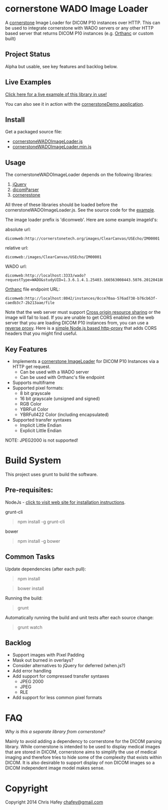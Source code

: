 cornerstone WADO Image Loader
=============================

A [cornerstone](https://github.com/chafey/cornerstone) Image Loader for DICOM P10 instances over
HTTP.  This can be used to integrate cornerstone with WADO servers or any other HTTP based server
that returns DICOM P10 instances (e.g. [Orthanc](http://www.orthanc-server.com/) or custom built)

Project Status
---------------
Alpha but usable, see key features and backlog below.

Live Examples
---------------

[Click here for a live example of this library in use!](http://rawgithub.com/chafey/cornerstoneWADOImageLoader/master/examples/index.html)

You can also see it in action with the
[cornerstoneDemo application](https://github.com/chafey/cornerstoneDemo).

Install
-------

Get a packaged source file:

* [cornerstoneWADOImageLoader.js](https://raw.githubusercontent.com/chafey/cornerstoneWADOImageLoader/master/dist/cornerstoneWADOImageLoader.js)
* [cornerstoneWADOImageLoader.min.js](https://raw.githubusercontent.com/chafey/cornerstoneWADOImageLoader/master/dist/cornerstoneWADOImageLoader.min.js)

Usage
-------

The cornerstoneWADOImageLoader depends on the following libraries:

1. [jQuery](https://github.com/jquery/jquery)
2. [dicomParser](https://github.com/chafey/dicomParser) 
3. [cornerestone](https://github.com/chafey/cornerStone)

All three of these libraries should be loaded before the cornerstoneWADOImageLoader.js.  See the source code 
for the [example](https://rawgithub.com/chafey/cornerstoneWADOImageLoader/master/examples/index.html).

The image loader prefix is 'dicomweb'.  Here are some example imageId's:

absolute url:

```
dicomweb:http://cornerstonetech.org/images/ClearCanvas/USEcho/IM00001
```

relative url:

```
dicomweb:/images/ClearCanvas/USEcho/IM00001
```

WADO url:

```
dicomweb:http://localhost:3333/wado?requestType=WADO&studyUID=1.3.6.1.4.1.25403.166563008443.5076.20120418075541.1&seriesUID=1.3.6.1.4.1.25403.166563008443.5076.20120418075541.2&objectUID=1.3.6.1.4.1.25403.166563008443.5076.20120418075557.1&contentType=application%2Fdicom&transferSyntax=1.2.840.10008.1.2.1
```

[Orthanc](http://www.orthanc-server.com/) file endpoint URL:

```
dicomweb:http://localhost:8042/instances/8cce70aa-576ad738-b76cb63f-caedb3c7-2b213aae/file
```

Note that the web server must support [Cross origin resource sharing](http://en.wikipedia.org/wiki/Cross-origin_resource_sharing) 
or the image will fail to load.  If you are unable to get CORS enabled on the web server that you are loading DICOM P10
instances from, you can use a [reverse proxy](http://en.wikipedia.org/wiki/Reverse_proxy).  Here is a 
[simple Node.js based http-proxy](http://chafey.blogspot.com/2014/09/working-around-cors.html) that adds CORS headers
that you might find useful.

Key Features
------------

* Implements a [cornerstone ImageLoader](https://github.com/chafey/cornerstone/wiki/ImageLoader) for DICOM P10 Instances via a HTTP get request. 
  * Can be used with a WADO server
  * Can be used with Orthanc's file endpoint
* Supports multiframe
* Supported pixel formats:
    * 8 bit grayscale
    * 16 bit grayscale (unsigned and signed)
    * RGB Color
    * YBRFull Color
    * YBRFull422 Color (including encapsulated)
* Supported transfer syntaxes
    * Implicit Little Endian
    * Explicit Little Endian

NOTE: JPEG2000 is not supported!

Build System
============

This project uses grunt to build the software.

Pre-requisites:
---------------

NodeJs - [click to visit web site for installation instructions](http://nodejs.org).

grunt-cli

> npm install -g grunt-cli

bower

> npm install -g bower

Common Tasks
------------

Update dependencies (after each pull):
> npm install

> bower install

Running the build:
> grunt

Automatically running the build and unit tests after each source change:
> grunt watch

Backlog
------------

* Support images with Pixel Padding
* Mask out burned in overlays?
* Consider alternatives to jQuery for deferred (when.js?)
* Add error handling
* Add support for compressed transfer syntaxes
  * JPEG 2000
  * JPEG
  * RLE
* Add support for less common pixel formats


FAQ
===

_Why is this a separate library from cornerstone?_

Mainly to avoid adding a dependency to cornerstone for the DICOM parsing library.  While cornerstone is
intended to be used to display medical images that are stored in DICOM, cornerstone aims to simplify
the use of medical imaging and therefore tries to hide some of the complexity that exists within
DICOM.  It is also desirable to support display of non DICOM images so a DICOM independent image model
makes sense.


Copyright
============
Copyright 2014 Chris Hafey [chafey@gmail.com](mailto:chafey@gmail.com)
